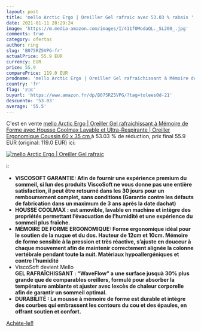 ```yaml
---
layout: post
title: 'mello Arctic Ergo | Oreiller Gel rafraic avec 53.03 % rabais '
date: 2021-01-11 20:29:24
image: 'https://m.media-amazon.com/images/I/411f0ModaQL._SL200_.jpg'
comments: true
category: ofertas
author: ring
slug: 'B075RZ5VPG-fr'
actualPrice: 55.9 EUR
currency: EUR
price: 55.9
comparePrice: 119.0 EUR
prodname: 'mello Arctic Ergo | Oreiller Gel rafraichissant à Mémoire de Forme avec Housse Coolmax Lavable et Ultra-Respirante | Oreiller Ergonomique  Coussin 60 x 35 cm '
country: 'fr'
flag: '🇫🇷'
buyurl: 'https://www.amazon.fr/dp/B075RZ5VPG/?tag=tolees0d-21'
descuento: '53.03'
average: '55.5'
---
```


C'est en vente [mello Arctic Ergo | Oreiller Gel rafraichissant à Mémoire de Forme avec Housse Coolmax Lavable et Ultra-Respirante | Oreiller Ergonomique  Coussin 60 x 35 cm ](https://www.amazon.fr/dp/B075RZ5VPG/?tag=tolees0d-21)  à  53.03 % de réduction, prix final  55.9 EUR (original: 119.0 EUR) ici:

[![mello Arctic Ergo | Oreiller Gel rafraic](https://m.media-amazon.com/images/I/411f0ModaQL._SL200_.jpg)](https://www.amazon.fr/dp/B075RZ5VPG/?tag=tolees0d-21)

ℹ️:

- <b>VISCOSOFT GARANTIE: Afin de fournir une expérience premium du sommeil, si lun des produits ViscoSoft ne vous donne pas une entière satisfaction, il peut être retourné dans les 30 jours pour un remboursement complet, sans conditions (Garantie contre les défauts de fabrication dans un maximum de 3 ans après la date dachat) </b>
- <b>HOUSSE COOLMAX : est amovible, lavable en machine et intègre des propriétés permettant l’évacuation de l’humidité et une expérience du sommeil plus fraîche.</b>
- <b>MÉMOIRE DE FORME ERGONOMIQUE: Forme ergonomique idéal pour le soutien de la nuque et du dos. Hauteur de 12cm et 10cm. Mémoire de forme sensible à la pression et très réactive, s’ajuste en douceur à chaque mouvement afin de maintenir correctement alignée la colonne vertébrale pendant toute la nuit. Matériaux hypoallergéniques et contre l’humidité</b>
- ViscoSoft devient Mello<br> <b>GEL RAFRAÎCHISSANT : “WaveFlow” a une surface jusquà 30% plus grande que de comparables oreillers, formulé pour absorber la température ambiante et ajuster avec lexcès de chaleur corporelle afin de garantir un sommeil optimal. </b>
- <b>DURABILITÉ : La mousse à mémoire de forme est durable et intègre des courbes qui embrassent les contours du cou et des épaules, en offrant soutien et confort. </b>

[Achète-le!!](https://www.amazon.fr/dp/B075RZ5VPG/?tag=tolees0d-21)
